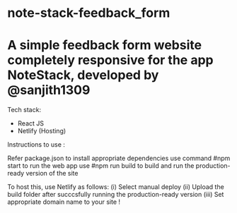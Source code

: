 # note-stack-feedback_form
# A simple feedback form website completely responsive for the app NoteStack, developed by @sanjith1309

Tech stack:
  + React JS
  + Netlify (Hosting)

Instructions to use :

Refer package.json to install appropriate dependencies
use command #npm start to run the web app
use #npm run build to build and run the production-ready version of the site

To host this, use Netlify as follows:
  (i)    Select manual deploy
  (ii)   Upload the build folder after succcsfully running the production-ready version
  (iii)  Set appropriate domain name to your site !
